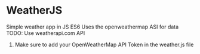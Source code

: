 # WeatherJS
 Simple weather app in JS ES6
 Uses the openweathermap ASI for data
 TODO: Use weatherapi.com API

 1. Make sure to add your OpenWeatherMap API Token in the weather.js file